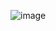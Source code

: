 ![image](https://user-images.githubusercontent.com/11422365/148587285-7cd2f6d4-d9a7-4019-8ee5-d72f551e812b.png)
